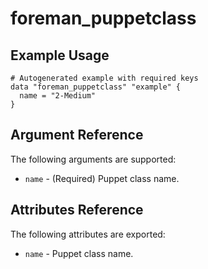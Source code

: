 
# foreman_puppetclass





## Example Usage

```
# Autogenerated example with required keys
data "foreman_puppetclass" "example" {
  name = "2-Medium"
}
```


## Argument Reference

The following arguments are supported:

- `name` - (Required) Puppet class name.


## Attributes Reference

The following attributes are exported:

- `name` - Puppet class name.

